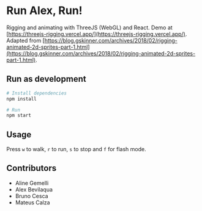 # Run Alex, Run!

Rigging and animating with ThreeJS (WebGL) and React. Demo at [https://threejs-rigging.vercel.app/](https://threejs-rigging.vercel.app/). Adapted from [https://blog.gskinner.com/archives/2018/02/rigging-animated-2d-sprites-part-1.html](https://blog.gskinner.com/archives/2018/02/rigging-animated-2d-sprites-part-1.html).

## Run as development

```bash
# Install dependencies
npm install

# Run
npm start
```

## Usage

Press `w` to walk, `r` to run, `s` to stop and `f` for flash mode.

## Contributors

- Aline Gemelli
- Alex Bevilaqua
- Bruno Cesca
- Mateus Calza
